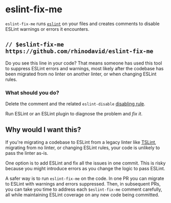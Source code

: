 # eslint-fix-me

`eslint-fix-me` runs [`eslint`](https://eslint.org/) on your files and creates
comments to disable ESLint warnings or errors it encounters.

## `// $eslint-fix-me https://github.com/rhinodavid/eslint-fix-me`

Do you see this line in your code? That means someone has used this tool
to suppress ESLint errors and warnings, most likely after the codebase
has been migrated from no linter on another linter, or when changing
ESLint rules.

### What should you do?

Delete the comment and the related `eslint-disable`
[disabling rule](https://eslint.org/docs/latest/user-guide/configuring/rules#disabling-rules).

Run ESLint or an ESLint plugin to diagnose the problem and _fix it_.

## Why would I want this?

If you're migrating a codebase to ESLint from a legacy linter like [TSLint](https://palantir.github.io/tslint/),
migrating from no linter, or changing ESLint rules, your code is unlikely to pass the linter as-is.

One option is to add ESLint and fix all the issues in one commit. This is risky because you might
introduce errors as you change the logic to pass ESLint.

A safer way is to run `eslint-fix-me` on the code. In one PR you can migrate to ESLint with warnings
and errors suppressed. Then, in subsequent PRs, you can take you time to address each
`$eslint-fix-me` comment carefully, all while maintaining ESLint coverage on any new code being
committed.
